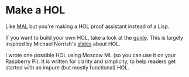 # Make a HOL

Like [MAL](https://github.com/kanaka/mal) but you're making a HOL
proof assistant instead of a Lisp.

If you want to build your own HOL, take a look at the
[guide](./guide.md). This is largely inspired by Michael Norrish's [slides](https://cgi.cse.unsw.edu.au/~kleing/teaching/thprv-04/slides/slides-HOL4.pdf)
about HOL.

I wrote one possible HOL using Moscow ML (so you can use it on your
Raspberry Pi). It is written for clarity and simplicity, to help
readers get started with an impure (but mostly functional) HOL.
